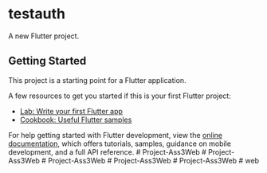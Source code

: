 # testauth

A new Flutter project.

## Getting Started

This project is a starting point for a Flutter application.

A few resources to get you started if this is your first Flutter project:

- [Lab: Write your first Flutter app](https://docs.flutter.dev/get-started/codelab)
- [Cookbook: Useful Flutter samples](https://docs.flutter.dev/cookbook)

For help getting started with Flutter development, view the
[online documentation](https://docs.flutter.dev/), which offers tutorials,
samples, guidance on mobile development, and a full API reference.
#   P r o j e c t - A s s 3 W e b  
 #   P r o j e c t - A s s 3 W e b  
 #   P r o j e c t - A s s 3 W e b  
 #   P r o j e c t - A s s 3 W e b  
 #   P r o j e c t - A s s 3 W e b  
 #   w e b  
 